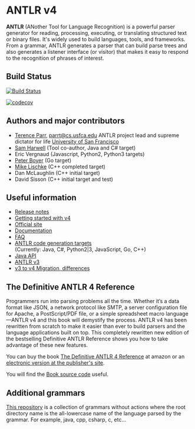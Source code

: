 # ANTLR v4

**ANTLR** (ANother Tool for Language Recognition) is a powerful parser generator for reading, processing, executing, or translating structured text or binary files. It's widely used to build languages, tools, and frameworks. From a grammar, ANTLR generates a parser that can build parse trees and also generates a listener interface (or visitor) that makes it easy to respond to the recognition of phrases of interest.

## Build Status

[![Build Status](https://travis-ci.org/sharwell/antlr4.svg?branch=optimized)](https://travis-ci.org/sharwell/antlr4)

[![codecov](https://codecov.io/gh/sharwell/antlr4/branch/optimized/graph/badge.svg)](https://codecov.io/gh/sharwell/antlr4)

## Authors and major contributors

* [Terence Parr](http://www.cs.usfca.edu/~parrt/), parrt@cs.usfca.edu
ANTLR project lead and supreme dictator for life
[University of San Francisco](http://www.usfca.edu/)
* [Sam Harwell](http://tunnelvisionlabs.com/) (Tool co-author, Java and C# target)
* Eric Vergnaud (Javascript, Python2, Python3 targets)
* [Peter Boyer](https://github.com/pboyer) (Go target)
* [Mike Lischke](http://www.soft-gems.net/) (C++ completed target)
* Dan McLaughlin (C++ initial target)
* David Sisson (C++ initial target and test)

## Useful information

* [Release notes](https://github.com/tunnelvisionlabs/antlr4/releases)
* [Getting started with v4](https://github.com/tunnelvisionlabs/antlr4/blob/master/doc/getting-started.md)
* [Official site](http://www.antlr.org/)
* [Documentation](https://github.com/tunnelvisionlabs/antlr4/blob/master/doc/index.md)
* [FAQ](https://github.com/tunnelvisionlabs/antlr4/blob/master/doc/faq/index.md)
* [ANTLR code generation targets](https://github.com/tunnelvisionlabs/antlr4/blob/master/doc/targets.md)<br>(Currently: Java, C#, Python2|3, JavaScript, Go, C++)
* [Java API](http://www.antlr.org/api/Java/index.html)
* [ANTLR v3](http://www.antlr3.org/)
* [v3 to v4 Migration, differences](https://github.com/tunnelvisionlabs/antlr4/blob/master/doc/faq/general.md)

## The Definitive ANTLR 4 Reference

Programmers run into parsing problems all the time. Whether it’s a data format like JSON, a network protocol like SMTP, a server configuration file for Apache, a PostScript/PDF file, or a simple spreadsheet macro language—ANTLR v4 and this book will demystify the process. ANTLR v4 has been rewritten from scratch to make it easier than ever to build parsers and the language applications built on top. This completely rewritten new edition of the bestselling Definitive ANTLR Reference shows you how to take advantage of these new features.

You can buy the book [The Definitive ANTLR 4 Reference](http://amzn.com/1934356999) at amazon or an [electronic version at the publisher's site](https://pragprog.com/book/tpantlr2/the-definitive-antlr-4-reference).

You will find the [Book source code](http://pragprog.com/titles/tpantlr2/source_code) useful.

## Additional grammars
[This repository](https://github.com/antlr/grammars-v4) is a collection of grammars without actions where the
root directory name is the all-lowercase name of the language parsed
by the grammar. For example, java, cpp, csharp, c, etc...
